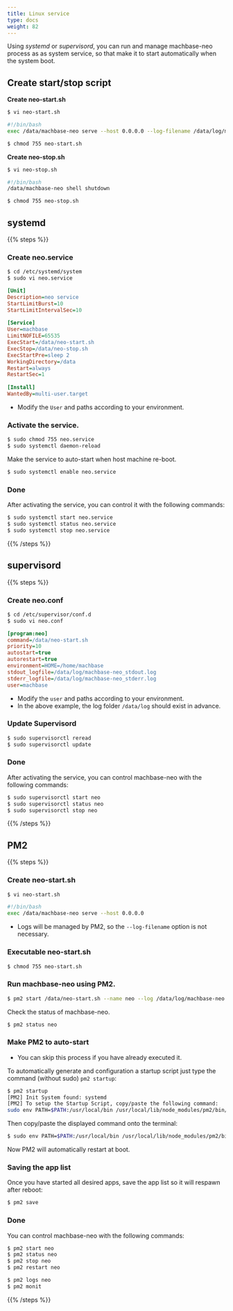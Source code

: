 ```yaml
---
title: Linux service
type: docs
weight: 82
---
```


Using *systemd* or *supervisord*, you can run and manage machbase-neo process as as system service, so that make it to start automatically when the system boot.

## Create start/stop script

**Create neo-start.sh**

```sh
$ vi neo-start.sh
```

```sh
#!/bin/bash 
exec /data/machbase-neo serve --host 0.0.0.0 --log-filename /data/log/machbase-neo.log
```

```sh
$ chmod 755 neo-start.sh
```

**Create neo-stop.sh**

```sh
$ vi neo-stop.sh
```

```sh
#!/bin/bash 
/data/machbase-neo shell shutdown
```

```sh
$ chmod 755 neo-stop.sh
```

## systemd

{{% steps %}}

### Create neo.service

```sh
$ cd /etc/systemd/system
$ sudo vi neo.service
```

```ini
[Unit]   
Description=neo service   
StartLimitBurst=10   
StartLimitIntervalSec=10   
  
[Service]   
User=machbase   
LimitNOFILE=65535   
ExecStart=/data/neo-start.sh
ExecStop=/data/neo-stop.sh
ExecStartPre=sleep 2   
WorkingDirectory=/data   
Restart=always   
RestartSec=1   
  
[Install]   
WantedBy=multi-user.target   
```

* Modify the `User` and paths according to your environment.

### Activate the service.

```sh
$ sudo chmod 755 neo.service
$ sudo systemctl daemon-reload
```

Make the service to auto-start when host machine re-boot.

```sh
$ sudo systemctl enable neo.service
```

### Done

After activating the service, you can control it with the following commands:

```sh
$ sudo systemctl start neo.service
$ sudo systemctl status neo.service
$ sudo systemctl stop neo.service
```
{{% /steps %}}

## supervisord

{{% steps %}}

### Create neo.conf

```sh
$ cd /etc/supervisor/conf.d
$ sudo vi neo.conf
```

```ini
[program:neo]
command=/data/neo-start.sh
priority=10   
autostart=true   
autorestart=true   
environment=HOME=/home/machbase   
stdout_logfile=/data/log/machbase-neo_stdout.log   
stderr_logfile=/data/log/machbase-neo_stderr.log   
user=machbase   
```

* Modify the `user` and paths according to your environment.
* In the above example, the log folder `/data/log` should exist in advance.

### Update Supervisord

```sh
$ sudo supervisorctl reread
$ sudo supervisorctl update
```

### Done

After activating the service, you can control machbase-neo with the following commands:
```sh
$ sudo supervisorctl start neo
$ sudo supervisorctl status neo
$ sudo supervisorctl stop neo
```

{{% /steps %}}

## PM2

{{% steps %}}

### Create neo-start.sh

```sh
$ vi neo-start.sh
```

```sh
#!/bin/bash
exec /data/machbase-neo serve --host 0.0.0.0
```
* Logs will be managed by PM2, so the `--log-filename` option is not necessary.

### Executable neo-start.sh

```sh
$ chmod 755 neo-start.sh
```

### Run machbase-neo using PM2.

```sh
$ pm2 start /data/neo-start.sh --name neo --log /data/log/machbase-neo.log
```

Check the status of machbase-neo.
```sh
$ pm2 status neo
```

### Make PM2 to auto-start

* You can skip this process if you have already executed it.

To automatically generate and configuration a startup script just type the command (without sudo) `pm2 startup`:
```sh
$ pm2 startup
[PM2] Init System found: systemd
[PM2] To setup the Startup Script, copy/paste the following command:
sudo env PATH=$PATH:/usr/local/bin /usr/local/lib/node_modules/pm2/bin/pm2 startup systemd -u machbase --hp /home/machbase
```

Then copy/paste the displayed command onto the terminal:
```sh
$ sudo env PATH=$PATH:/usr/local/bin /usr/local/lib/node_modules/pm2/bin/pm2 startup systemd -u machbase --hp /home/machbase
```
Now PM2 will automatically restart at boot.

### Saving the app list

Once you have started all desired apps, save the app list so it will respawn after reboot:
```sh
$ pm2 save
```

### Done

You can control machbase-neo with the following commands:

```sh
$ pm2 start neo
$ pm2 status neo
$ pm2 stop neo
$ pm2 restart neo

$ pm2 logs neo
$ pm2 monit
```

{{% /steps %}}
